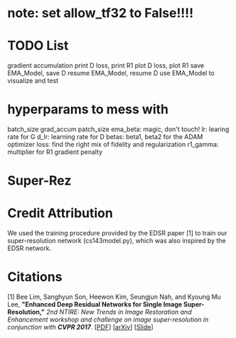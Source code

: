 # note: set allow_tf32 to False!!!!

# TODO List
gradient accumulation
print D loss, print R1
plot D loss, plot R1
save EMA_Model, save D
resume EMA_Model, resume D
use EMA_Model to visualize and test

# hyperparams to mess with
batch_size
grad_accum
patch_size
ema_beta: magic, don't touch!
lr: learing rate for G
d_lr: learning rate for D
betas: beta1, beta2 for the ADAM optimizer
loss: find the right mix of fidelity and regularization
r1_gamma: multiplier for R1 gradient penalty


# Super-Rez

# Credit Attribution

We used the training procedure provided by the EDSR paper [1] to train our super-resolution network (cs143model.py), which was also inspired by the EDSR network.

# Citations

[1] Bee Lim, Sanghyun Son, Heewon Kim, Seungjun Nah, and Kyoung Mu Lee, **"Enhanced Deep Residual Networks for Single Image Super-Resolution,"** <i>2nd NTIRE: New Trends in Image Restoration and Enhancement workshop and challenge on image super-resolution in conjunction with **CVPR 2017**. </i> [[PDF](http://openaccess.thecvf.com/content_cvpr_2017_workshops/w12/papers/Lim_Enhanced_Deep_Residual_CVPR_2017_paper.pdf)] [[arXiv](https://arxiv.org/abs/1707.02921)] [[Slide](https://cv.snu.ac.kr/research/EDSR/Presentation_v3(release).pptx)]